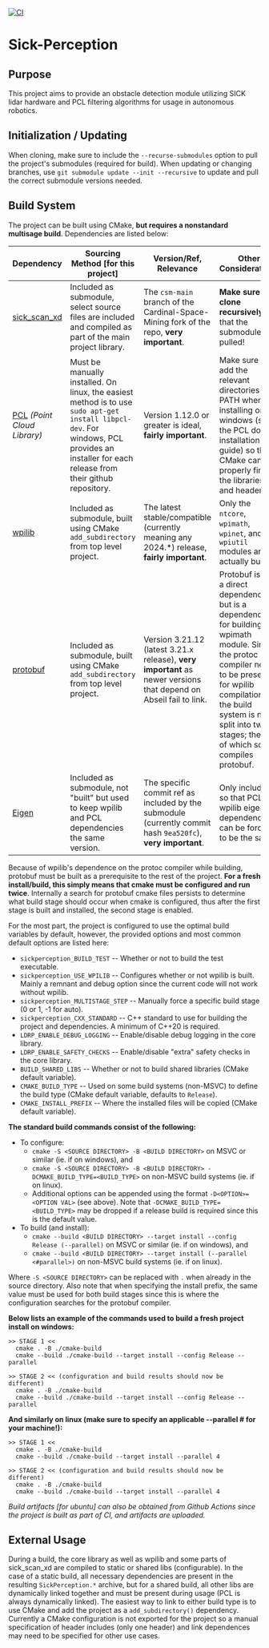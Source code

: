 [![CI](https://github.com/Cardinal-Space-Mining/Sick-Perception/actions/workflows/ci.yml/badge.svg?branch=main)](https://github.com/Cardinal-Space-Mining/Sick-Perception/actions/workflows/ci.yml)

# Sick-Perception

## Purpose
This project aims to provide an obstacle detection module utilizing SICK lidar hardware and PCL filtering algorithms for usage in autonomous robotics.

## Initialization / Updating
When cloning, make sure to include the `--recurse-submodules` option to pull the project's submodules (required for build). When updating or changing branches, use `git submodule update --init --recursive` to update and pull the correct submodule versions needed.

## Build System
The project can be built using CMake, **but requires a nonstandard multisage build**. Dependencies are listed below:

| Dependency | Sourcing Method [for this project] | Version/Ref, Relevance | Other Considerations |
|-|-|-|-|
| [sick_scan_xd](https://github.com/Cardinal-Space-Mining/sick_scan_xd) | Included as submodule, select source files are included and compiled as part of the main project library. | The `csm-main` branch of the Cardinal-Space-Mining fork of the repo, **very important**. | **Make sure to clone recursively** so that the submodule is pulled! |
| [PCL](https://github.com/PointCloudLibrary/pcl) *(Point Cloud Library)* | Must be manually installed. On linux, the easiest method is to use `sudo apt-get install libpcl-dev`. For windows, PCL provides an installer for each release from their github repository. | Version 1.12.0 or greater is ideal, **fairly important**. | Make sure to add the relevant directories to PATH when installing on windows (see the PCL docs installation guide) so that CMake can properly find the libraries and headers. |
| [wpilib](https://github.com/wpilibsuite/allwpilib) | Included as submodule, built using CMake `add_subdirectory` from top level project. | The latest stable/compatible (currently meaning any 2024.*) release, **fairly important**. | Only the `ntcore`, `wpimath`, `wpinet`, and `wpiutil` modules are actually built. |
| [protobuf](https://github.com/ProtocolBuffers/protobuf) | Included as submodule, built using CMake `add_subdirectory` from top level project. | Version 3.21.12 (latest 3.21.x release), **very important** as newer versions that depend on Abseil fail to link. | Protobuf is not a direct dependency but is a dependency for building the wpimath module. Since the protoc compiler needs to be present for wpilib compilation, the build system is now split into two stages; the first of which solely compiles protobuf. |
| [Eigen](https://gitlab.com/libeigen/eigen) | Included as submodule, not "built" but used to keep wpilib and PCL dependencies the same version. | The specific commit ref as included by the submodule (currently commit hash `9ea520fc`), **very important**. | Only included so that PCL and wpilib eigen dependencies can be forced to be the same. |

Because of wpilib's dependence on the protoc compiler while building, protobuf must be built as a prerequisite to the rest of the project. **For a fresh install/build, this simply means that cmake must be configured and run twice**. Internally a search for protobuf cmake files persists to determine what build stage should occur when cmake is configured, thus after the first stage is built and installed, the second stage is enabled.

For the most part, the project is configured to use the optimal build variables by default, however, the provided options and most common default options are listed here:
- `sickperception_BUILD_TEST` -- Whether or not to build the test executable.
- `sickperception_USE_WPILIB` -- Configures whether or not wpilib is built. Mainly a remnant and debug option since the current code will not work without wpilib.
- `sickperception_MULTISTAGE_STEP` -- Manually force a specific build stage (0 or 1, -1 for auto).
- `sickperception_CXX_STANDARD` -- C++ standard to use for building the project and dependencies. A minimum of C++20 is required.
- `LDRP_ENABLE_DEBUG_LOGGING` -- Enable/disable debug logging in the core library.
- `LDRP_ENABLE_SAFETY_CHECKS` -- Enable/disable "extra" safety checks in the core library.
- `BUILD_SHARED_LIBS` -- Whether or not to build shared libraries (CMake default variable).
- `CMAKE_BUILD_TYPE` -- Used on some build systems (non-MSVC) to define the build type (CMake default variable, defaults to `Release`).
- `CMAKE_INSTALL_PREFIX` -- Where the installed files will be copied (CMake default variable).

**The standard build commands consist of the following:**
- To configure:
  - `cmake -S <SOURCE DIRECTORY> -B <BUILD DIRECTORY>` on MSVC or similar (ie. if on windows), and
  - `cmake -S <SOURCE DIRECTORY> -B <BUILD DIRECTORY> -DCMAKE_BUILD_TYPE=<BUILD_TYPE>` on non-MSVC build systems (ie. if on linux).
  - Additional options can be appended using the format `-D<OPTION>=<OPTION VAL>` (see above). Note that `-DCMAKE_BUILD_TYPE=<BUILD_TYPE>` may be dropped if a release build is required since this is the default value.
- To build (and install):
  - `cmake --build <BUILD DIRECTORY> --target install --config Release (--parallel)` on MSVC or similar (ie. if on windows), and
  - `cmake --build <BUILD DIRECTORY> --target install (--parallel <#parallel>)` on non-MSVC build systems (ie. if on linux).

Where `-S <SOURCE DIRECTORY>` can be replaced with `.` when already in the source directory. Also note that when specifying the install prefix, the same value must be used for both build stages since this is where the configuration searches for the protobuf compiler.

**Below lists an example of the commands used to build a fresh project install on windows:**
```
>> STAGE 1 <<
  cmake . -B ./cmake-build
  cmake --build ./cmake-build --target install --config Release --parallel

>> STAGE 2 << (configuration and build results should now be different)
  cmake . -B ./cmake-build
  cmake --build ./cmake-build --target install --config Release --parallel
```
**And similarly on linux (make sure to specify an applicable --parallel # for your machine!):**
```
>> STAGE 1 <<
  cmake . -B ./cmake-build
  cmake --build ./cmake-build --target install --parallel 4

>> STAGE 2 << (configuration and build results should now be different)
  cmake . -B ./cmake-build
  cmake --build ./cmake-build --target install --parallel 4
```

*Build artifacts [for ubuntu] can also be obtained from Github Actions since the project is built as part of CI, and artifacts are uploaded.*

## External Usage
During a build, the core library as well as wpilib and some parts of sick_scan_xd are compiled to static or shared libs (configurable). In the case of a static build, all necessary dependencies are present in the resulting `SickPerception.*` archive, but for a shared build, all other libs are dynamically linked together and must be present during usage (PCL is always dynamically linked). The easiest way to link to either build type is to use CMake and add the project as a `add_subdirectory()` dependency. Currently a CMake configuration is not exported for the project so a manual specification of header includes (only one header) and link dependences may need to be specified for other use cases.
